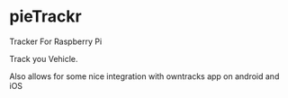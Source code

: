 pieTrackr
=========

Tracker For Raspberry Pi

Track you Vehicle. 

Also allows for some nice integration with owntracks app on android and iOS
